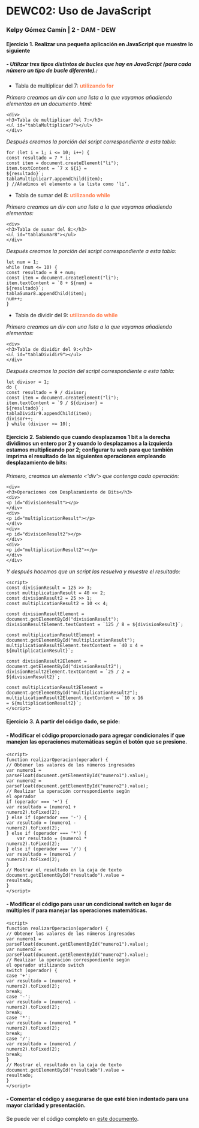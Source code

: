 # DEWC02: Uso de JavaScript
### Kelpy Gómez Camín | 2 - DAM - DEW

#### Ejercicio 1. Realizar una pequeña aplicación en JavaScript  que muestre lo siguiente
##### -  Utilizar tres tipos distintos de bucles que hay en JavaScript (para cada número un tipo de bucle diferente).:

- Tabla de multiplicar del 7: <b style="color:coral">utilizando for</b>

*Primero creamos un div con una lista a la
que vayamos añadiendo elementos en un documento .html:*
```
<div>
<h3>Tabla de multiplicar del 7:</h3>
<ul id="tablaMultiplicar7"></ul>
</div>
```
*Después creamos la porción del script
correspondiente a esta tabla:*
```
for (let i = 1; i <= 10; i++) {
const resultado = 7 * i;
const item = document.createElement("li");
item.textContent = `7 x ${i} =
${resultado}`;
tablaMultiplicar7.appendChild(item);
} //Añadimos el elemento a la lista como ‘li’.
```
- Tabla de sumar del 8: <b style="color:coral">utilizando while</b>

*Primero creamos un div con una lista a la
que vayamos añadiendo elementos:*
```
<div>
<h3>Tabla de sumar del 8:</h3>
<ul id="tablaSumar8"></ul>
</div>
```
*Después creamos la porción del script
correspondiente a esta tabla:*
```
let num = 1;
while (num <= 10) {
const resultado = 8 + num;
const item = document.createElement("li");
item.textContent = `8 + ${num} =
${resultado}`;
tablaSumar8.appendChild(item);
num++;
}
```
- Tabla de dividir del 9: <b style="color:coral">utilizando do while</b>

*Primero creamos un div con una lista a la
que vayamos añadiendo elementos:*
```
<div>
<h3>Tabla de dividir del 9:</h3>
<ul id="tablaDividir9"></ul>
</div>
```

*Después creamos la poción del script correspondiente a esta tabla:*
```
let divisor = 1;
do {
const resultado = 9 / divisor;
const item = document.createElement("li");
item.textContent = `9 / ${divisor} =
${resultado}`;
tablaDividir9.appendChild(item);
divisor++;
} while (divisor <= 10);
```

#### Ejercicio 2. Sabiendo que cuando desplazamos 1 bit a la derecha dividimos un entero por 2 y cuando lo desplazamos a la izquierda estamos multiplicando por 2; configurar tu web para que también imprima el resultado de las siguientes operaciones empleando desplazamiento de bits:

*Primero, creamos un elemento <'div'> que contenga cada
operación:*
```
<div>
<h3>Operaciones con Desplazamiento de Bits</h3>
<div>
<p id="divisionResult"></p>
</div>
<div>
<p id="multiplicationResult"></p>
</div>
<div>
<p id="divisionResult2"></p>
</div>
<div>
<p id="multiplicationResult2"></p>
</div>
</div>
```
*Y después hacemos que un script las resuelva y muestre el resultado:*
```
<script>
const divisionResult = 125 >> 3;
const multiplicationResult = 40 << 2;
const divisionResult2 = 25 >> 1;
const multiplicationResult2 = 10 << 4;

const divisionResultElement = document.getElementById("divisionResult");
divisionResultElement.textContent = `125 / 8 = ${divisionResult}`;

const multiplicationResultElement = document.getElementById("multiplicationResult");
multiplicationResultElement.textContent = `40 x 4 =
${multiplicationResult}`;

const divisionResult2Element =
document.getElementById("divisionResult2");
divisionResult2Element.textContent = `25 / 2 =
${divisionResult2}`;

const multiplicationResult2Element =
document.getElementById("multiplicationResult2");
multiplicationResult2Element.textContent = `10 x 16
= ${multiplicationResult2}`;
</script>

```
#### Ejercicio 3. A partir del código dado, se pide:
#### - Modificar el código proporcionado para agregar condicionales if que manejen las operaciones matemáticas según el botón que se presione.
```
<script>
function realizarOperacion(operador) {
// Obtener los valores de los números ingresados
var numero1 =
parseFloat(document.getElementById("numero1").value);
var numero2 =
parseFloat(document.getElementById("numero2").value);
// Realizar la operación correspondiente según
el operador
if (operador === '+') {
var resultado = (numero1 +
numero2).toFixed(2);
} else if (operador === '-') {
var resultado = (numero1 -
numero2).toFixed(2);
} else if (operador === '*') {
    var resultado = (numero1 *
numero2).toFixed(2);
} else if (operador === '/') {
var resultado = (numero1 /
numero2).toFixed(2);
}
// Mostrar el resultado en la caja de texto
document.getElementById("resultado").value =
resultado;
}
</script>
```

#### - Modificar el código para usar un condicional switch en lugar de múltiples if para manejar las operaciones matemáticas.
```
<script>
function realizarOperacion(operador) {
// Obtener los valores de los números ingresados
var numero1 =
parseFloat(document.getElementById("numero1").value);
var numero2 =
parseFloat(document.getElementById("numero2").value);
// Realizar la operación correspondiente según
el operador utilizando switch
switch (operador) {
case '+':
var resultado = (numero1 +
numero2).toFixed(2);
break;
case '-':
var resultado = (numero1 -
numero2).toFixed(2);
break;
case '*':
var resultado = (numero1 *
numero2).toFixed(2);
break;
case '/':
var resultado = (numero1 /
numero2).toFixed(2);
break;
}
// Mostrar el resultado en la caja de texto
document.getElementById("resultado").value =
resultado;
}
</script>
```

#### - Comentar el código y asegurarse de que esté bien indentado para una mayor claridad y presentación.

Se puede ver el código completo en [este documento](https://github.com/kelpygomez/dew/Tarea-1/index.html).
